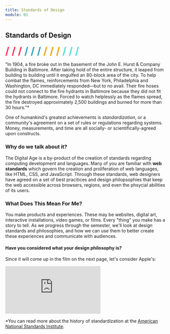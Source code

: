 ```yaml
---
title: Standards of Design
module: 01
---
```


## Standards of Design
<span style="color: #FC315A; font-size: xx-large; font-weight: bold">/ / / </span>
<span style="color: #33A3C1; font-size: xx-large; font-weight: bold">/ / / </span>
<span style="color: #F5A205; font-size: xx-large; font-weight: bold">/ / / </span>
<span style="color: #53DFD3; font-size: xx-large; font-weight: bold">/ / /</span>

"In 1904, a fire broke out in the basement of the John E. Hurst & Company Building in Baltimore. After taking hold of the entire structure, it leaped from building to building until it engulfed an 80-block area of the city. To help combat the flames, reinforcements from New York, Philadelphia and Washington, DC immediately responded—but to no avail. Their fire hoses could not connect to the fire hydrants in Baltimore because they did not fit the hydrants in Baltimore. Forced to watch helplessly as the flames spread, the fire destroyed approximately 2,500 buildings and burned for more than 30 hours."*

One of humankind's greatest achievements is _standardization_, or a community's agreement on a set of rules or regulations regarding systems. Money, measurements, and time are all socially- or scientifically-agreed upon constructs.

### Why do we talk about it?

The Digital Age is a by-product of the creation of standards regarding computing development and languages. Many of you are familiar with **web standards** which govern the creation and proliferation of web languages, like HTML, CSS, and JavaScript. Through these standards, web designers have agreed on a set of best pracitices and design philopsophies that keep the web accessible across browsers, regions, and even the phsycial abilities of its users.

### What Does This Mean For Me?

You make products and experiences. These may be websites, digital art, interactive installations, video games, or films. Every "thing" you make has a story to tell. As we progress through the semester, we'll look at design standards and philosophies, and how we can use them to better create these experiences and communicate with audiences.

#### Have you considered what your design philosophy is?


Since it will come up in the film on the next page, let's consider Apple's:
<div class="embed-responsive embed-responsive-16by9"><iframe class="embed-responsive-item" src="https://www.youtube.com/embed/PKbPPFqONH0" frameborder="0" allowfullscreen></iframe></div>

*You can read more about the history of standardization at the [American National Standards Institute](https://www.standardslearn.org/coursedetails.aspx?key=60).
